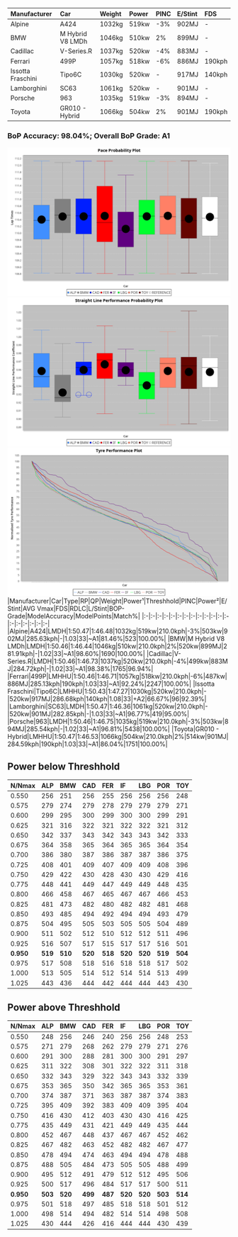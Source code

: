 |Manufacturer|Car|Weight|Power|PINC|E/Stint|FDS|
|:-|:-|:-|:-|:-|:-|:-|
|Alpine|A424|1032kg|519kw|-3%|902MJ|-|
|BMW|M Hybrid V8 LMDh|1046kg|510kw|2%|899MJ|-|
|Cadillac|V-Series.R|1037kg|520kw|-4%|883MJ|-|
|Ferrari|499P|1057kg|518kw|-6%|886MJ|190kph|
|Issotta Fraschini|Tipo6C|1030kg|520kw|-|917MJ|140kph|
|Lamborghini|SC63|1061kg|520kw|-|901MJ|-|
|Porsche|963|1035kg|519kw|-3%|894MJ|-|
|Toyota|GR010 - Hybrid|1066kg|504kw|2%|901MJ|190kph|

### BoP Accuracy: 98.04%; Overall BoP Grade: A1
![PACECHART](./IMG/AUTO.png)
![STRAIGHTLINEPERFORMANCECHART](./IMG/AUTO_sp.png)
![TYREPERFORMANCECHART](./IMG/AUTO_tw.png)
|Manufacturer|Car|Type|RP|QP|Weight|Power¹|Threshhold|PINC|Power²|E/Stint|AVG Vmax|FDS|RDLC|L/Stint|BOP-Grade|ModelAccuracy|ModelPoints|Match%|
|:-|:-|:-|:-|:-|:-|:-|:-|:-|:-|:-|:-|:-|:-|:-|:-|:-|:-|:-|
|Alpine|A424|LMDH|1:50.47|1:46.48|1032kg|519kw|210.0kph|-3%|503kw|902MJ|285.63kph|-|1.03|33|~A1|81.46%|523|100.00%|
|BMW|M Hybrid V8 LMDh|LMDH|1:50.46|1:46.44|1046kg|510kw|210.0kph|2%|520kw|899MJ|281.91kph|-|1.02|33|~A1|98.60%|1690|100.00%|
|Cadillac|V-Series.R|LMDH|1:50.46|1:46.73|1037kg|520kw|210.0kph|-4%|499kw|883MJ|284.72kph|-|1.02|33|~A1|98.38%|1765|96.94%|
|Ferrari|499P|LMHHU|1:50.46|1:46.71|1057kg|518kw|210.0kph|-6%|487kw|886MJ|285.13kph|190kph|1.03|33|~A1|92.24%|2247|100.00%|
|Issotta Fraschini|Tipo6C|LMHHU|1:50.43|1:47.27|1030kg|520kw|210.0kph|-|520kw|917MJ|286.68kph|140kph|1.08|33|+A2|66.67%|96|92.39%|
|Lamborghini|SC63|LMDH|1:50.47|1:46.36|1061kg|520kw|210.0kph|-|520kw|901MJ|282.85kph|-|1.03|33|~A1|96.77%|419|95.00%|
|Porsche|963|LMDH|1:50.46|1:46.75|1035kg|519kw|210.0kph|-3%|503kw|894MJ|285.54kph|-|1.02|33|~A1|96.81%|5438|100.00%|
|Toyota|GR010 - Hybrid|LMHHU|1:50.47|1:46.53|1066kg|504kw|210.0kph|2%|514kw|901MJ|284.59kph|190kph|1.03|33|~A1|86.04%|1751|100.00%|

## Power below Threshhold
|N/Nmax|ALP|BMW|CAD|FER|IF|LBG|POR|TOY|
|:-|:-|:-|:-|:-|:-|:-|:-|:-|
|0.550|256|251|256|255|256|256|256|248|
|0.575|279|274|279|278|279|279|279|271|
|0.600|299|295|300|299|300|300|299|291|
|0.625|321|316|322|321|322|322|321|312|
|0.650|342|337|343|342|343|343|342|333|
|0.675|364|358|365|364|365|365|364|354|
|0.700|386|380|387|386|387|387|386|375|
|0.725|408|401|409|407|409|409|408|396|
|0.750|429|422|430|428|430|430|429|416|
|0.775|448|441|449|447|449|449|448|435|
|0.800|466|458|467|465|467|467|466|453|
|0.825|481|473|482|480|482|482|481|468|
|0.850|493|485|494|492|494|494|493|479|
|0.875|504|495|505|503|505|505|504|489|
|0.900|511|502|512|510|512|512|511|496|
|0.925|516|507|517|515|517|517|516|501|
|**0.950**|**519**|**510**|**520**|**518**|**520**|**520**|**519**|**504**|
|0.975|517|508|518|516|518|518|517|502|
|1.000|513|505|514|512|514|514|513|499|
|1.025|443|436|444|442|444|444|443|430|

## Power above Threshhold
|N/Nmax|ALP|BMW|CAD|FER|IF|LBG|POR|TOY|
|:-|:-|:-|:-|:-|:-|:-|:-|:-|
|0.550|248|256|246|240|256|256|248|253|
|0.575|271|279|268|262|279|279|271|276|
|0.600|291|300|288|281|300|300|291|297|
|0.625|311|322|308|301|322|322|311|318|
|0.650|332|343|329|322|343|343|332|339|
|0.675|353|365|350|342|365|365|353|361|
|0.700|374|387|371|363|387|387|374|383|
|0.725|395|409|392|383|409|409|395|404|
|0.750|416|430|412|403|430|430|416|425|
|0.775|435|449|431|421|449|449|435|444|
|0.800|452|467|448|437|467|467|452|462|
|0.825|467|482|463|452|482|482|467|477|
|0.850|478|494|474|463|494|494|478|488|
|0.875|488|505|484|473|505|505|488|499|
|0.900|495|512|491|479|512|512|495|506|
|0.925|500|517|496|484|517|517|500|511|
|**0.950**|**503**|**520**|**499**|**487**|**520**|**520**|**503**|**514**|
|0.975|501|518|497|485|518|518|501|512|
|1.000|498|514|494|482|514|514|498|508|
|1.025|430|444|426|416|444|444|430|439|
